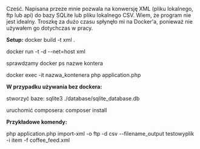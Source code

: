 Cześć. Napisana przeze mnie pozwala na konwersję XML (pliku lokalnego, ftp lub api) do bazy SQLite
lub pliku lokalnego CSV. Wiem, że program nie jest idealny. Troszkę za dużo czasu spłynęło mi 
na Docker'a, ponieważ nie używałem go dotychczas w pracy. 

**Setup:**
docker build -t xml .

docker run -t -d --net=host xml

sprawdzamy docker ps nazwe kontera

docker exec -it nazwa_kontenera php application.php


**W przypadku używania bez dockera:**

stworzyć baze:
sqlite3 ./database/sqlite_database.db

uruchomić composera:
composer install

**Przykładowe komendy:**

php application.php import-xml -o ftp -d csv --filename_output testowyplik -i item -f coffee_feed.xml